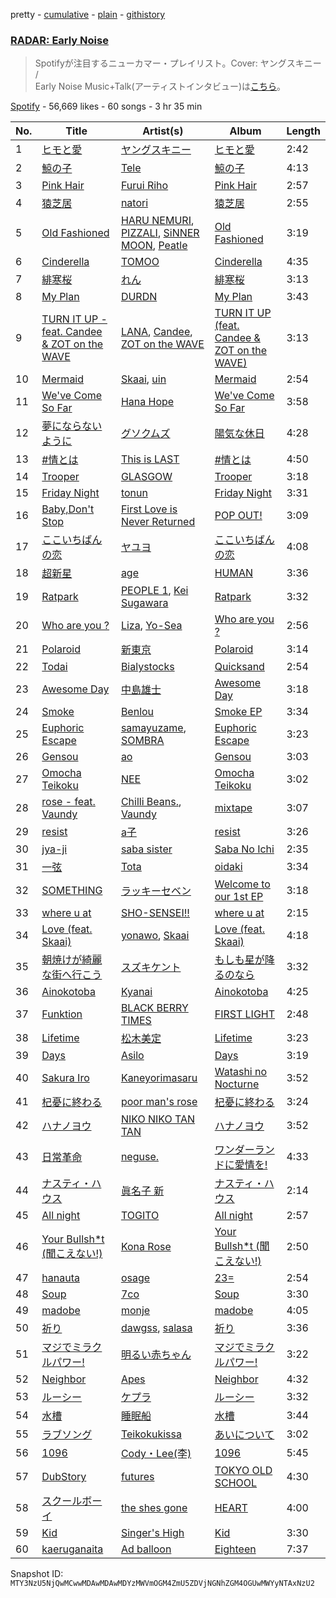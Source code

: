 pretty - [cumulative](/playlists/cumulative/37i9dQZF1DX4OR8pnFkwhR.md) - [plain](/playlists/plain/37i9dQZF1DX4OR8pnFkwhR) - [githistory](https://github.githistory.xyz/mackorone/spotify-playlist-archive/blob/main/playlists/plain/37i9dQZF1DX4OR8pnFkwhR)

### [RADAR: Early Noise ](https://open.spotify.com/playlist/37i9dQZF1DX4OR8pnFkwhR)

> Spotifyが注目するニューカマー・プレイリスト。Cover: ヤングスキニー / <br/>Early Noise Music+Talk\(アーティストインタビュー\)は<a href="spotify:show:5ILS4cRYK00Zs2ISBiAWCF">こちら</a>。

[Spotify](https://open.spotify.com/user/spotify) - 56,669 likes - 60 songs - 3 hr 35 min

| No. | Title | Artist(s) | Album | Length |
|---|---|---|---|---|
| 1 | [ヒモと愛](https://open.spotify.com/track/0bYCJFtqOP7Zkf4EFzRka1) | [ヤングスキニー](https://open.spotify.com/artist/3VVMRDGpbQR2SK9nHX3DW5) | [ヒモと愛](https://open.spotify.com/album/6iCCe0GQhkRgDP2ru8iUtG) | 2:42 |
| 2 | [鯨の子](https://open.spotify.com/track/1b1XlfWkqe6bAsi5go0Ppg) | [Tele](https://open.spotify.com/artist/2DesRdo7rppo0VC8cR3vsf) | [鯨の子](https://open.spotify.com/album/72OedMUACIRxK4gVHnPgKB) | 4:13 |
| 3 | [Pink Hair](https://open.spotify.com/track/62ZXOrUNBpa5DAiP3tE19s) | [Furui Riho](https://open.spotify.com/artist/6OgsusVzVrkzCvbXpv6GWh) | [Pink Hair](https://open.spotify.com/album/2M6ubuh4ne6Vjvrx8MUs2t) | 2:57 |
| 4 | [猿芝居](https://open.spotify.com/track/3LY9pxrkW6J3TTAL5ZwNuI) | [natori](https://open.spotify.com/artist/6WmXWHmfBMhupyIs8MSqtu) | [猿芝居](https://open.spotify.com/album/70T4FWkth5x4r4cAfUSxR7) | 2:55 |
| 5 | [Old Fashioned](https://open.spotify.com/track/6ZWKRmmYetfk6LsEVbSIk6) | [HARU NEMURI](https://open.spotify.com/artist/3cn7Ujrlj3rdyuqmOYhBJT), [PIZZALI](https://open.spotify.com/artist/5AIqzRLM5XgtjdCjnbvJx7), [SiNNER MOON](https://open.spotify.com/artist/7uNmdZ8FJkmZjsHEQWM5Xw), [Peatle](https://open.spotify.com/artist/0iIymgyAW3hH5oY7kRMVsp) | [Old Fashioned](https://open.spotify.com/album/3Rv9kwdTjYAdyUsVLz2gZh) | 3:19 |
| 6 | [Cinderella](https://open.spotify.com/track/3X5C1Q3V5dIsIKq2Duj0PK) | [TOMOO](https://open.spotify.com/artist/6rm1uaZjykvKCobTzRPs35) | [Cinderella](https://open.spotify.com/album/5OSFxPHnLpbNav9WmFU9VK) | 4:35 |
| 7 | [緋寒桜](https://open.spotify.com/track/5sULK6Cv3JPYLNPhqvgtVh) | [れん](https://open.spotify.com/artist/2Hf3gzOBTpBaL0SqyPjX8m) | [緋寒桜](https://open.spotify.com/album/5eM2SDlq56qbYfuPTrgqsp) | 3:13 |
| 8 | [My Plan](https://open.spotify.com/track/2MKuMuQZbLOW16zXQksZse) | [DURDN](https://open.spotify.com/artist/5u1MCRvQ3cA2Y9BpLSZIeg) | [My Plan](https://open.spotify.com/album/5tnh0GwxdYRH5aVxVBm52e) | 3:43 |
| 9 | [TURN IT UP \- feat\. Candee & ZOT on the WAVE](https://open.spotify.com/track/3BjCtb7zq4Nn1riQhneMwo) | [LANA](https://open.spotify.com/artist/4dEHIhldHT2U8CMQ6nNgDT), [Candee](https://open.spotify.com/artist/1L9s7TypQNTxmJ12OuG2yR), [ZOT on the WAVE](https://open.spotify.com/artist/0qMwn0A1NkYRIo8jyOMygH) | [TURN IT UP \(feat\. Candee & ZOT on the WAVE\)](https://open.spotify.com/album/5gTvyYgUsKQ6UwUdavwn5z) | 3:13 |
| 10 | [Mermaid](https://open.spotify.com/track/5KpPfyynOV0kCOaHXd5eeb) | [Skaai](https://open.spotify.com/artist/4L05lOQs0iZSVhrnnqS66E), [uin](https://open.spotify.com/artist/4QeHs1eoKjxJLPFOkgsNjw) | [Mermaid](https://open.spotify.com/album/5bmgJcXApczi08TVQGNR8F) | 2:54 |
| 11 | [We've Come So Far](https://open.spotify.com/track/6dGRGV7x5kKiqLu6TJ1ua7) | [Hana Hope](https://open.spotify.com/artist/0HRps5F3fAsPL6QmFCdK7a) | [We've Come So Far](https://open.spotify.com/album/3yMGaBA6j0ruj1gnYdCGp4) | 3:58 |
| 12 | [夢にならないように](https://open.spotify.com/track/3akniqbPdq5nhh19QtxAq2) | [グソクムズ](https://open.spotify.com/artist/2pApTGoH8Np1rgRBPu4WJk) | [陽気な休日](https://open.spotify.com/album/6j9nxtP0BmchrWc9JkBT2G) | 4:28 |
| 13 | [\#情とは](https://open.spotify.com/track/4Lf4diEdzh2jwa9TnXxxjE) | [This is LAST](https://open.spotify.com/artist/4wW9Mak1gx2PnswYDpHmA1) | [\#情とは](https://open.spotify.com/album/6cC8UvmqdRY7BuTwsksak6) | 4:50 |
| 14 | [Trooper](https://open.spotify.com/track/5DCVWDjWmvO5ZNuXMhPkwA) | [GLASGOW](https://open.spotify.com/artist/3FUuWzheFLPGP7tm5lpjxM) | [Trooper](https://open.spotify.com/album/5ClVP2CfjPYSX5fztMhjei) | 3:18 |
| 15 | [Friday Night](https://open.spotify.com/track/59O01qCMVHWOsyJRHpKPNL) | [tonun](https://open.spotify.com/artist/4eF1tYcUa9voNDX7xVTrZG) | [Friday Night](https://open.spotify.com/album/6dNszo04S4P26VRdTUGP0K) | 3:31 |
| 16 | [Baby,Don't Stop](https://open.spotify.com/track/3xK3nC2M3FqxLBJ4MnXITr) | [First Love is Never Returned](https://open.spotify.com/artist/5TSbFJ8iUw0NTXGU9cmasG) | [POP OUT!](https://open.spotify.com/album/1VfpN0zgdLujwepllGpJVo) | 3:09 |
| 17 | [ここいちばんの恋](https://open.spotify.com/track/1yzzXOgg9wowxAO9BHYIFd) | [ヤユヨ](https://open.spotify.com/artist/0JUlkKazTRFzIGvtMe1d1c) | [ここいちばんの恋](https://open.spotify.com/album/5KKwbzCsLuaImEEijykKAw) | 4:08 |
| 18 | [超新星](https://open.spotify.com/track/1LMBCAzPddcDx3rwb3LaSp) | [age](https://open.spotify.com/artist/4LUAh1USHuVZQZsEuovdLg) | [HUMAN](https://open.spotify.com/album/2ff6i92pRXmlG5QpKDOeuU) | 3:36 |
| 19 | [Ratpark](https://open.spotify.com/track/451krgfVbiNmFxAIXTGQjL) | [PEOPLE 1](https://open.spotify.com/artist/2llRPLPOCvnAiUozItvPsU), [Kei Sugawara](https://open.spotify.com/artist/7xlTOxmnztZVNgoPlMV6YS) | [Ratpark](https://open.spotify.com/album/3B88ap6PgLfLt41faNFPsN) | 3:32 |
| 20 | [Who are you ?](https://open.spotify.com/track/5BbgSQt406V1N0G3S7sYWs) | [Liza](https://open.spotify.com/artist/2lt6QQR32fKGBooeTvd2wd), [Yo\-Sea](https://open.spotify.com/artist/0ayU6CR43tInomJqB9JfRw) | [Who are you ?](https://open.spotify.com/album/1itmOBTEkREB9z5WCRRfJX) | 2:56 |
| 21 | [Polaroid](https://open.spotify.com/track/7e1jexFzFNed1Ovw45S798) | [新東京](https://open.spotify.com/artist/4z1tFGABx36ganyB3MZEK0) | [Polaroid](https://open.spotify.com/album/0VxTDHLoZJmKFCKsxUjBYf) | 3:14 |
| 22 | [Todai](https://open.spotify.com/track/1Zcmka6ZS0KHmFSvEJdQSZ) | [Bialystocks](https://open.spotify.com/artist/3y24PAHjsJ3rWvMWERM7Oe) | [Quicksand](https://open.spotify.com/album/2Lb2A5WI9ti7WlJG8f1Gte) | 2:54 |
| 23 | [Awesome Day](https://open.spotify.com/track/5XNEnGFGKjeWgaVRvP4wq8) | [中島雄士](https://open.spotify.com/artist/2FRIJWTtnozd9tZ0jH8CmN) | [Awesome Day](https://open.spotify.com/album/0YiAhoEt7KwUWIwUkVqkWT) | 3:18 |
| 24 | [Smoke](https://open.spotify.com/track/4TaQ2FrgZ8cjjqHyXtdnrn) | [Benlou](https://open.spotify.com/artist/4sECzRxkhQ0LmFaufbgbKj) | [Smoke EP](https://open.spotify.com/album/11G0nq5QtWDxjsd8L7u8m3) | 3:34 |
| 25 | [Euphoric Escape](https://open.spotify.com/track/3J50EjeL59ZYfJAYmWdLdW) | [samayuzame](https://open.spotify.com/artist/35rpDiXIsvLFJx0KaGvxK2), [SOMBRA](https://open.spotify.com/artist/4FsJdqeI2pBKVDyhGm19Dw) | [Euphoric Escape](https://open.spotify.com/album/6gMqQPVrchyoXtf1aKVnCw) | 3:23 |
| 26 | [Gensou](https://open.spotify.com/track/1CXHyiojJVoZFDBtrhqWvz) | [ao](https://open.spotify.com/artist/5NUhVvh0ERaLUcVqbUfDhK) | [Gensou](https://open.spotify.com/album/6cn5LTnUmif9ro3cgI3Va6) | 3:03 |
| 27 | [Omocha Teikoku](https://open.spotify.com/track/3WpKIipnEpE5hSDbjqTnne) | [NEE](https://open.spotify.com/artist/1gh7KnvnbRnc1gXEPuV8KH) | [Omocha Teikoku](https://open.spotify.com/album/43wX4DrD0IYYtMhlfiYevx) | 3:02 |
| 28 | [rose \- feat\. Vaundy](https://open.spotify.com/track/72DWkd9AazMHYDafzpq4XF) | [Chilli Beans.](https://open.spotify.com/artist/48apiuEaHdddhdRvfFjPB7), [Vaundy](https://open.spotify.com/artist/2IUl3m1H1EQ7QfNbNWvgru) | [mixtape](https://open.spotify.com/album/3kbR4fhps595HxImAmVHvY) | 3:07 |
| 29 | [resist](https://open.spotify.com/track/6khuTEUHWdsmBP0mq4OPUK) | [a子](https://open.spotify.com/artist/4ckGkK52pqm5j41Voz7lg4) | [resist](https://open.spotify.com/album/5Ra8mfJupN7wOuDJaCAdOi) | 3:26 |
| 30 | [jya\-ji](https://open.spotify.com/track/11cyQJ1nsaOPoIfQRqUZep) | [saba sister](https://open.spotify.com/artist/2E9ODwADhw1qvfO9BXAkGX) | [Saba No Ichi](https://open.spotify.com/album/4h0gEOGeWn8Dc22RJ0McFN) | 2:35 |
| 31 | [一弦](https://open.spotify.com/track/05uQEjzJxKTpGXbB0el7lX) | [Tota](https://open.spotify.com/artist/5WIXXPkyVYncLscyUbDrpi) | [oidaki](https://open.spotify.com/album/5ruTjVEuHfYAsVcV53GIU9) | 3:34 |
| 32 | [SOMETHING](https://open.spotify.com/track/0YUWGLoMy9Uc2W0HiBHtmp) | [ラッキーセベン](https://open.spotify.com/artist/6i96AnwBuNfWOyMz7OHYWx) | [Welcome to our 1st EP](https://open.spotify.com/album/65z861iUxO3B5gmr57bco5) | 3:18 |
| 33 | [where u at](https://open.spotify.com/track/03wAnOcM3XF4o3dzcvovyx) | [SHO\-SENSEI!!](https://open.spotify.com/artist/6JGm1QXoCHtzV2oKcAu2Xc) | [where u at](https://open.spotify.com/album/5ux6e6jvKDATPiaLHBr3NI) | 2:15 |
| 34 | [Love \(feat\. Skaai\)](https://open.spotify.com/track/33WmukupZpPsnobClDyZzs) | [yonawo](https://open.spotify.com/artist/61VsO6rn8khCQDSRp8tTeZ), [Skaai](https://open.spotify.com/artist/4L05lOQs0iZSVhrnnqS66E) | [Love \(feat\. Skaai\)](https://open.spotify.com/album/3CTierTEtJQyHX3s6XlEUd) | 4:18 |
| 35 | [朝焼けが綺麗な街へ行こう](https://open.spotify.com/track/0tEosCdxAJ0ofky8s2YD71) | [スズキケント](https://open.spotify.com/artist/4LjPOp1UJAb7EKUkW2MLnX) | [もしも星が降るのなら](https://open.spotify.com/album/3iw8C6olIL1pRMezEZCMH7) | 3:32 |
| 36 | [Ainokotoba](https://open.spotify.com/track/4V6VeEWODTexeZcxtNTkwq) | [Kyanai](https://open.spotify.com/artist/42ogLtXLVjZryRz9j1zvOm) | [Ainokotoba](https://open.spotify.com/album/2vhhT7EjOboMtOGOSiA82b) | 4:25 |
| 37 | [Funktion](https://open.spotify.com/track/3xqpCXPBgkQQctOygx8Epk) | [BLACK BERRY TIMES](https://open.spotify.com/artist/4J8XXHJfFASivijCfQwIj7) | [FIRST LIGHT](https://open.spotify.com/album/7HNFkK46GTSOsEZuKjm3zs) | 2:48 |
| 38 | [Lifetime](https://open.spotify.com/track/19ifncpKx4A8IDEEFHCCZC) | [松木美定](https://open.spotify.com/artist/4VytANV5Kt1OqJpzkkc6wA) | [Lifetime](https://open.spotify.com/album/3biCMPJLQKjynlXeJBZcDg) | 3:23 |
| 39 | [Days](https://open.spotify.com/track/0s4yqLuXcjig9VJH6XNMG7) | [Asilo](https://open.spotify.com/artist/72lfhTlPxWHRqGnIdr9Jxh) | [Days](https://open.spotify.com/album/4N5nEU0I2SW89TXSuvBvbb) | 3:19 |
| 40 | [Sakura Iro](https://open.spotify.com/track/3gJXVq7BuBcZIdiTbPWwU2) | [Kaneyorimasaru](https://open.spotify.com/artist/5h5smZjPHUEDyYNuafjehf) | [Watashi no Nocturne](https://open.spotify.com/album/7joB2NhzGfyUPa5M71epsi) | 3:52 |
| 41 | [杞憂に終わる](https://open.spotify.com/track/2axjzLzEPS1josrCv6Fvaz) | [poor man's rose](https://open.spotify.com/artist/63OLmcaJaxBiEEq9JRl7E1) | [杞憂に終わる](https://open.spotify.com/album/3hzwmQWL89F5zgzzG2hnPB) | 3:24 |
| 42 | [ハナノヨウ](https://open.spotify.com/track/5WwC895TwQsdgxiH9qkuq5) | [NIKO NIKO TAN TAN](https://open.spotify.com/artist/1A6I0Pth32o41Soay7HhZb) | [ハナノヨウ](https://open.spotify.com/album/1NORsBbP4WjmIBG2P8OsCt) | 3:52 |
| 43 | [日常革命](https://open.spotify.com/track/1Ej4gvxiMMXtD8uDnADCTT) | [neguse.](https://open.spotify.com/artist/7jiFTNRWSw8zYgUj9wNJld) | [ワンダーランドに愛情を!](https://open.spotify.com/album/52s8JzniZA0dZA1D6sQOih) | 4:33 |
| 44 | [ナスティ・ハウス](https://open.spotify.com/track/5GmPGaSokdG5KAfiahOdeF) | [眞名子 新](https://open.spotify.com/artist/5LwF68vjoBv2DWlUZNGa0G) | [ナスティ・ハウス](https://open.spotify.com/album/2AMBIQoUR9oCq3Y5SJ5rXC) | 2:14 |
| 45 | [All night](https://open.spotify.com/track/5JlJuloP4IgM88EZ3IjCxe) | [TOGITO](https://open.spotify.com/artist/102etpERD7ol169sTsFdQK) | [All night](https://open.spotify.com/album/23omW2nOAt0jOBcHXo9sYb) | 2:57 |
| 46 | [Your Bullsh\*t \(聞こえない!\)](https://open.spotify.com/track/0puaqb1rCwuMi97rRTZiQW) | [Kona Rose](https://open.spotify.com/artist/0mGt3la29cRNic4G2pQ0HN) | [Your Bullsh\*t \(聞こえない!\)](https://open.spotify.com/album/2L5xHhXjyaj4mW1KSN1ZN1) | 2:50 |
| 47 | [hanauta](https://open.spotify.com/track/4jup6UZ6V2MJ94Ji0AB7hk) | [osage](https://open.spotify.com/artist/4PC4yqIacQxiKL43y2Ml5x) | [23=](https://open.spotify.com/album/4ZD1VhC0IGaLac9meKgNii) | 2:54 |
| 48 | [Soup](https://open.spotify.com/track/6UHbnHQHQcFlhtEVwOVVQT) | [7co](https://open.spotify.com/artist/6NufSYYINeynKg28cGEB2p) | [Soup](https://open.spotify.com/album/0wp5HjYpk5v6SLU8QUmDjX) | 3:30 |
| 49 | [madobe](https://open.spotify.com/track/0Wv7cs0HUehMsORxNqxsOM) | [monje](https://open.spotify.com/artist/5UqQ3L8MFnpqFHW2oUy56Y) | [madobe](https://open.spotify.com/album/2S6EUHavhFEhjD2bhUAmQ0) | 4:05 |
| 50 | [祈り](https://open.spotify.com/track/7HPycbZx8VSAwN1tOdy4Ty) | [dawgss](https://open.spotify.com/artist/4lERMAZbN3ikLhkJga3NHR), [salasa](https://open.spotify.com/artist/5WcurhZ9M2BpSQWhUC4oPc) | [祈り](https://open.spotify.com/album/7HytM9B1Hbl3MDAMKdE5c6) | 3:36 |
| 51 | [マジでミラクルパワー!](https://open.spotify.com/track/1YOQbt8vUObRmTpz0LjTQV) | [明るい赤ちゃん](https://open.spotify.com/artist/4XU1iGcrARM9uqtvGoGuER) | [マジでミラクルパワー!](https://open.spotify.com/album/6RWJVoG6NYfObvpPxvijx6) | 3:22 |
| 52 | [Neighbor](https://open.spotify.com/track/5Gfd9OVeGAntRYosUS0ZCy) | [Apes](https://open.spotify.com/artist/0kbl25Zya0X7bHFgPLcXQ4) | [Neighbor](https://open.spotify.com/album/4SMsvmN93mpnD23tZXZikV) | 4:32 |
| 53 | [ルーシー](https://open.spotify.com/track/4u2ssD8qpxwayjjghIMX4Z) | [ケプラ](https://open.spotify.com/artist/1vJQ33eLhZQw9PHiHoA8ZJ) | [ルーシー](https://open.spotify.com/album/1zkesL9M2wNq0qQJiIlOId) | 3:32 |
| 54 | [水槽](https://open.spotify.com/track/7mJTT8IDHtx4HviSrlbYT6) | [睡眠船](https://open.spotify.com/artist/4OHZtD9DHyBp9nqSizvBff) | [水槽](https://open.spotify.com/album/59L3BXfmsvz9zk66xcAIzy) | 3:44 |
| 55 | [ラブソング](https://open.spotify.com/track/1OOpz8FwsB7h1YrFEHfwha) | [Teikokukissa](https://open.spotify.com/artist/3Ea1v0dzfa8Q8hVc4qWqFQ) | [あいについて](https://open.spotify.com/album/4yhCBM3SysopK5WedJDCgw) | 3:02 |
| 56 | [1096](https://open.spotify.com/track/7Ld2efllkAfXdSOkAqPNwu) | [Cody・Lee\(李\)](https://open.spotify.com/artist/6ccfWQCLB9Gu3caY9gR5dX) | [1096](https://open.spotify.com/album/2Cf2vmP3ffvd5n1Qo1UFNY) | 5:45 |
| 57 | [DubStory](https://open.spotify.com/track/7rnbYYEaz20FaXfpzUHkqq) | [futures](https://open.spotify.com/artist/2wtFS2xpKzmzVCD1k9vhI6) | [TOKYO OLD SCHOOL](https://open.spotify.com/album/6MnBxETQ3RwIKPvqpU5ssb) | 4:30 |
| 58 | [スクールボーイ](https://open.spotify.com/track/1Eb9z5jcDZnRfNiMraPHfk) | [the shes gone](https://open.spotify.com/artist/689D5sYXTKmpBXqAkAu0H7) | [HEART](https://open.spotify.com/album/0u1S82PGHIoNsvHTLuy0Nz) | 4:00 |
| 59 | [Kid](https://open.spotify.com/track/7zKieV1uXBhucwmYM4sCzW) | [Singer's High](https://open.spotify.com/artist/4xI10jfncyX27yytrVJ2Ar) | [Kid](https://open.spotify.com/album/2yoIDnfb9b819VS5hsh9MZ) | 3:30 |
| 60 | [kaeruganaita](https://open.spotify.com/track/5bnapoAO0zeRr3PImFCywz) | [Ad balloon](https://open.spotify.com/artist/7bAPJzoHMgsEvbPRY0g35G) | [Eighteen](https://open.spotify.com/album/3ECzUzQZ8mjos4TW7ELL1T) | 7:37 |

Snapshot ID: `MTY3NzU5NjQwMCwwMDAwMDAwMDYzMWVmOGM4ZmU5ZDVjNGNhZGM4OGUwMWYyNTAxNzU2`
